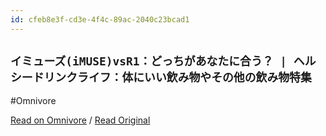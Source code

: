 ```yaml
---
id: cfeb8e3f-cd3e-4f4c-89ac-2040c23bcad1
---
```


## `イミューズ(iMUSE)vsR1：どっちがあなたに合う？ | ヘルシードリンクライフ：体にいい飲み物やその他の飲み物特集`
#Omnivore

[Read on Omnivore](https://omnivore.app/me/https-www-kapibarakinoko-com-imusevsr-1-dotti-190e2e455e3) / [Read Original](https://www.kapibarakinoko.com/imusevsr1dotti/)


